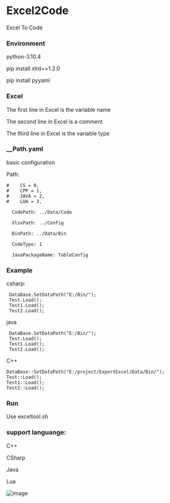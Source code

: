 # Excel2Code
Excel To  Code

### Environment
python-3.10.4

pip install xlrd==1.2.0

pip install pyyaml

### Excel
The first line in Excel is the variable name

The second line in Excel is a comment

The third line in Excel is the variable type

### __Path.yaml    
basic configuration

Path:
```
#    CS = 0,
#    CPP = 1,
#    JAVA = 2,
#    LUA = 3,

  CodePath: ../Data/Code
  
  XlsxPath: ../Config
  
  BinPath: ../Data/Bin
  
  CodeType: 1   

  JavaPackageName: TableConfig
```


### Example
csharp:
```
 DataBase.SetDataPath("E:/Bin/");
 Test.Load();
 Test1.Load();
 Test2.Load();
```
java
```
 DataBase.SetDataPath("E:/Bin/");
 Test.Load();
 Test1.Load();
 Test2.Load();
```

C++
```
DataBase::SetDataPath("E:/project/ExportExcel/Data/Bin/");
Test::Load();
Test1::Load();
Test2::Load();
```
### Run

Use exceltool.sh


### support languange:
C++

CSharp

Java

Lua


![image](https://github.com/wangpeng136139/Excel2Code/assets/29979682/23267a84-d8f9-4175-990a-04cf13dc7a83)


